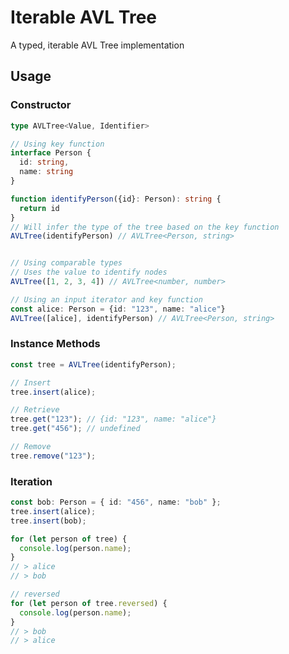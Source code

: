 # Iterable AVL Tree

A typed, iterable AVL Tree implementation

## Usage

### Constructor

```typescript
type AVLTree<Value, Identifier>

// Using key function
interface Person {
  id: string,
  name: string
}

function identifyPerson({id}: Person): string {
  return id
}
// Will infer the type of the tree based on the key function
AVLTree(identifyPerson) // AVLTree<Person, string>


// Using comparable types
// Uses the value to identify nodes
AVLTree([1, 2, 3, 4]) // AVLTree<number, number>

// Using an input iterator and key function
const alice: Person = {id: "123", name: "alice"}
AVLTree([alice], identifyPerson) // AVLTree<Person, string>
```

### Instance Methods

```typescript
const tree = AVLTree(identifyPerson);

// Insert
tree.insert(alice);

// Retrieve
tree.get("123"); // {id: "123", name: "alice"}
tree.get("456"); // undefined

// Remove
tree.remove("123");
```

### Iteration

```typescript
const bob: Person = { id: "456", name: "bob" };
tree.insert(alice);
tree.insert(bob);

for (let person of tree) {
  console.log(person.name);
}
// > alice
// > bob

// reversed
for (let person of tree.reversed) {
  console.log(person.name);
}
// > bob
// > alice
```
